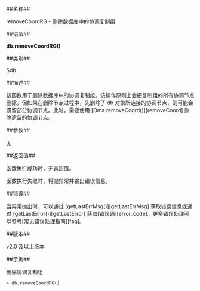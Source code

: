 ##名称##

removeCoordRG - 删除数据库中的协调复制组


##语法##

**db.removeCoordRG()**

##类别##

Sdb

##描述##

该函数用于删除数据库中的协调复制组。该操作原则上会把复制组的所有协调节点删除，但如果在删除节点过程中，先删除了 db 对象所连接的协调节点，则可能会遗留部分协调节点。此时，需要使用 [Oma.removeCoord()][removeCoord] 删除遗留的协调节点。

##参数##

无

##返回值##

函数执行成功时，无返回值。

函数执行失败时，将抛异常并输出错误信息。

##错误##

当异常抛出时，可以通过 [getLastErrMsg()][getLastErrMsg] 获取错误信息或通过 [getLastError()][getLastError] 获取[错误码][error_code]。更多错误处理可以参考[常见错误处理指南][faq]。

##版本##

v2.0 及以上版本

##示例##

删除协调复制组

```lang-javascript
> db.removeCoordRG()
```



[^_^]:
    本文使用的所有引用及链接
[removeCoord]:manual/Manual/Sequoiadb_Command/Oma/removeCoord.md
[getLastErrMsg]:manual/Manual/Sequoiadb_Command/Global/getLastErrMsg.md
[getLastError]:manual/Manual/Sequoiadb_Command/Global/getLastError.md
[faq]:manual/FAQ/faq_sdb.md
[error_code]:manual/Manual/Sequoiadb_error_code.md